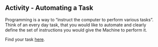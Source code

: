 
## Activity - Automating a Task

Programming is a way to “instruct the computer to perform various tasks”. Think of an every day task, that you would like to automate and clearly define the set of instructions you would give the Machine to perform it.

Find your task [here](https://docs.google.com/forms/d/e/1FAIpQLSc85IBk7Xo7sZiKAs0Yt2BxyfMa94HIlB7CyA27m2vFX4BNkA/viewform?usp=sf_link).

